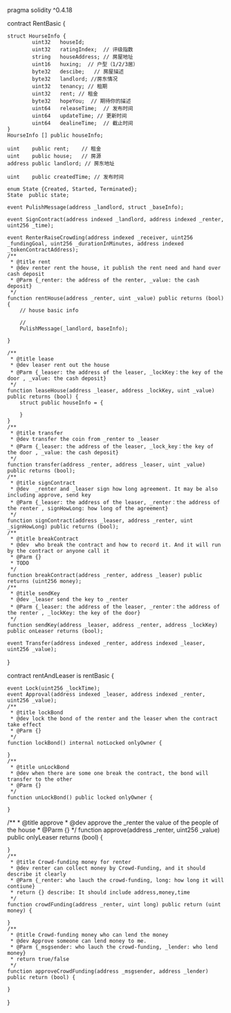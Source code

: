 pragma solidity ^0.4.18

contract RentBasic {

	struct HourseInfo {
			uint32   houseId; 
		    uint32   ratingIndex;  // 评级指数
			string   houseAddress; // 房屋地址
			uint16   huxing;  // 户型（1/2/3居）
			byte32   descibe;	// 房屋描述
			byte32	 landlord; //房东情况 
			uint32   tenancy; // 租期
			uint32   rent; // 租金
			byte32   hopeYou;  // 期待你的描述
			uint64   releaseTime;  // 发布时间
			uint64   updateTime; // 更新时间
			uint64   dealineTime;  // 截止时间
	}
	HourseInfo [] public houseInfo;

	uint 	public rent;	// 租金
	uint 	public house; 	// 房源
	address public landlord; // 房东地址 
	
	uint 	public createdTime; // 发布时间

	enum State {Created, Started, Terminated};
	State  public state;

	event PulishMessage(address _landlord, struct _baseInfo);

	event SignContract(address indexed _landlord, address indexed _renter, uint256 _time);

	event RenterRaiseCrowding(address indexed _receiver, uint256 _fundingGoal, uint256 _durationInMinutes, address indexed _tokenContractAddress);
	/**
	 * @title rent
	 * @dev renter rent the house, it publish the rent need and hand over cash deposit
	 * @Parm {_renter: the address of the renter, _value: the cash deposit}
	 */
	function rentHouse(address _renter, uint _value) public returns (bool) {
		// house basic info
		
		// 
		PulishMessage(_landlord, baseInfo);

	}

	/**
	 * @title lease
	 * @dev leaser rent out the house
	 * @Parm {_leaser: the address of the leaser, _lockKey：the key of the door , _value: the cash deposit}
	 */
	function leaseHouse(address _leaser, address _lockKey, uint _value) public returns (bool) {
		struct public houseInfo = {
			
		}
	}
	/**
	 * @title transfer
	 * @dev transfer the coin from _renter to _leaser
	 * @Parm {_leaser: the address of the leaser, _lock_key：the key of the door , _value: the cash deposit}
	 */
	function transfer(address _renter, address _leaser, uint _value) public returns (bool);
	/**
	 * @title signContract
	 * @dev  _renter and _leaser sign how long agreement. It may be also including approve, send key
	 * @Parm {_leaser: the address of the leaser, _renter：the address of the renter , signHowLong: how long of the agreement}
	 */
	function signContract(address _leaser, address _renter, uint _signHowLong) public returns (bool);
	/**
	 * @title breakContract
	 * @dev  who break the contract and how to record it. And it will run by the contract or anyone call it
	 * @Parm {}
	 * TODO
	 */
	function breakContract(address _renter, address _leaser) public returns (uint256 money);
	/**
	 * @title sendKey
	 * @dev _leaser send the key to _renter
	 * @Parm {_leaser: the address of the leaser, _renter：the address of the renter , _lockKey: the key of the door}
	 */
	function sendKey(address _leaser, address _renter, address _lockKey) public onLeaser returns (bool);

	event Transfer(address indexed _renter, address indexed _leaser, uint256 _value);
}

contract rentAndLeaser is rentBasic {

	event Lock(uint256 _lockTime);
	event Approval(address indexed _leaser, address indexed _renter, uint256 _value);
	/**
	 * @title lockBond
	 * @dev lock the bond of the renter and the leaser when the contract take effect
	 * @Parm {}
	 */
	function lockBond() internal notLocked onlyOwner {

	}
	/**
	 * @title unLockBond
	 * @dev when there are some one break the contract, the bond will transfer to the other
	 * @Parm {}
	 */
	function unLockBond() public locked onlyOwner {

	}
   /**
	 * @title approve
	 * @dev approve the _renter the value of the people of the house
	 * @Parm {}
	 */
	function approve(address _renter, uint256 _value) public onlyLeaser returns (bool) {

	}
	/**
	 * @title Crowd-funding money for renter
	 * @dev renter can collect money by Crowd-Funding, and it should describe it clearly
	 * @Parm {_renter: who lauch the crowd-funding, long: how long it will contiune}
	 * return {} describe: It should include address,money,time
	 */
	function crowdFunding(address _renter, uint long) public return (uint money) {

	} 
	/**
	 * @title Crowd-funding money who can lend the money 
	 * @dev Approve someone can lend money to me.
	 * @Parm {_msgsender: who lauch the crowd-funding, _lender: who lend money}
	 * return true/false
	 */
	function approveCrowdFunding(address _msgsender, address _lender) public return (bool) {

	}


}